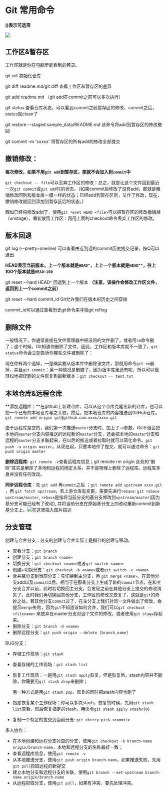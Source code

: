 # Git 常用命令

**()表示可选项**

![](https://upload-images.jianshu.io/upload_images/13735716-259226673a356a93.png?imageMogr2/auto-orient/strip|imageView2/2/w/726/format/webp)

## 工作区&暂存区

工作区就是你在电脑里能看到的目录。

git init 初始化仓库

git diff readme.md/git diff 查看工作区和暂存区的差异

git add readme.md （git add在commit之前可以多次执行）

git status 查看仓库状态，可以看到commit之前暂存区的修改，commit之后，status就clean了

git restore --staged sample_data/README.md 该命令将add到暂存区的修改撤回

git commit -m 'xxxxx' 将暂存区的所有add的修改全部提交

## 撤销修改：

**每次修改，如果不用`git add`到暂存区，那就不会加入到`commit`中**

`git checkout -- file`可以丢弃工作区的修改：总之，就是让这个文件回到最近一次`git commit`或`git add`时的状态。（如果commit后修改了没有add，那就是撤销修改回到和版本库一模一样的状态；已经add到暂存区后，又作了修改，现在，撤销修改就回到添加到暂存区后的状态。）

假如已经将修改add了，使用`git reset HEAD <file>`可以把暂存区的修改撤销掉（unstage），重新放回工作区：再用上面的checkout命令丢弃工作区的修改。

## 版本回退

git log (--pretty=oneline) 可以查看由近到远的commit历史提交记录，按Q可以退出

**HEAD表示当前版本，上一个版本就是`HEAD^`，上上一个版本就是`HEAD^^`，往上100个版本就是`HEAD~100`**

git reset --hard HEAD^ 回退到上一个版本 **（注意，该操作会修改工作区文件，返回到上一个commit之前）**

git reset --hard commit_id Git允许我们在版本的历史之间穿梭

commit_id可以通过查看历史git命令来寻找git reflog

## 删除文件

一般情况下，你通常直接在文件管理器中把没用的文件删了，或者用`rm`命令删了；这个时候，Git知道你删除了文件，因此，工作区和版本库就不一致了，`git status`命令会立刻告诉你哪些文件被删除了：

现在你有两个选择，一是确实要从版本库中删除该文件，那就用命令`git rm`删掉，并且`git commit`：另一种情况是删错了，因为版本库里还有呢，所以可以很轻松地把误删的文件恢复到最新版本：`git checkout -- test.txt`

## 本地仓库&远程仓库

**添加远程库：**在github上新建仓库，可以从这个仓库克隆出新的仓库，也可以把一个已有的本地仓库与之关联，然后，把本地仓库的内容推送到GitHub仓库。`git remote add origin git@github.com:xxxx/xxxx.git`

由于远程库是空的，我们第一次推送`master`分支时，加上了`-u`参数，Git不但会把本地的`master`分支内容推送的远程新的`master`分支，还会把本地的`master`分支和远程的`master`分支关联起来，在以后的推送或者拉取时就可以简化命令。`git push -u origin master`。从现在起，只要本地作了提交，就可以通过命令：`git push origin master`

**删除远程库:** `git remote -v`查看远程库信息；git remote rm origin 此处的“删除”其实是解除了本地和远程的绑定关系，并不是物理上删除了远程库。远程库本身并没有任何改动。

**同步远程仓库**：先 `git add` 再`commit`之后 ；`git remote add upstream xxxx.git` ，再 `git fetch upstream`，若上游仓库有变更，需要先进行`rebase`: `git rebase upstream/master`, `rebase`是指将当前分支的基分支修改到`upstream/master`(因为基分支可能已经有了改动), 并将当前分支在原始基分支上的改动重新commit到新基分支上。![在这里插入图片描述](https://img-blog.csdnimg.cn/12b959efcc454da5a15b9fdec493d61b.png?)

## 分支管理

创建与合并分支：分支的创建与合并实际上是指针的创建与移动。

- 查看分支：`git branch`
- 创建分支：`git branch <name>`
- 切换分支：`git checkout <name>`或者`git switch <name>`
- 创建+切换分支：`git checkout -b <name>`或者`git switch -c <name>`
- 合并某分支到当前分支：先切换到主分支，再 `git merge <name>`。在其他分支add以及`commit`以后，相当于在那条分支上生成了新的`commit`节点，在和主分支合并以前，此时若切换回主分支，会发现之前在其他分支上提交的修改消失了，此时我们再切换回其他分支，工作区的修改又恢复了，这就是`git`的奇妙之处。若其他分支`commit`过了，在主分支上我们对同一文件做出了修改，会提示`merge`失败，因为`git`不知道该如何合并，我们可以`git checkout -- <filename>` 来放弃在master分支对这个文件的修改，或者使用`git stage`存起来。
- 删除分支：`git branch -d <name>`
- 删除远程分支：`git push origin --delete [branch_name]`

BUG分支：

- 存储工作现场：`git stash`

- 查看存储的工作现场：`git stash list`

- 恢复工作现场：一是用`git stash apply`恢复，但是恢复后，stash内容并不删除，你需要用`git stash drop`来删除；

  另一种方式是用`git stash pop`，恢复的同时把stash内容也删了

- 指定恢复某个工作现场：你可以多次stash，恢复的时候，先用`git stash list`查看，然后恢复指定的stash，用命令`git stash apply stash@{0}`

- 复制一个特定的提交到当前分支: `git cherry-pick <commit>` 

多人协作：

- 在本地创建和远程分支对应的分支，使用`git checkout -b branch-name origin/branch-name`，本地和远程分支的名称最好一致；
- 查看远程库信息，使用`git remote -v`
- 从本地推送分支，使用`git push origin branch-name`，如果推送失败，先用`git pull`抓取远程的新提交
- 建立本地分支和远程分支的关联，使用`git branch --set-upstream branch-name origin/branch-name`
- 从远程抓取分支，使用`git pull`，如果有冲突，要先处理冲突。
